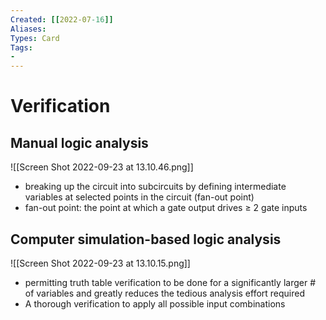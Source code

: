 ```yaml
---
Created: [[2022-07-16]]
Aliases: 
Types: Card
Tags: 
- 
---
```

# Verification
## Manual logic analysis
![[Screen Shot 2022-09-23 at 13.10.46.png]]
- breaking up the circuit into subcircuits by defining intermediate variables at selected points in the circuit (fan-out point)
- fan-out point: the point at which a gate output drives $\geq$ 2 gate inputs
## Computer simulation-based logic analysis
![[Screen Shot 2022-09-23 at 13.10.15.png]]
- permitting truth table verification to be done for a significantly larger # of variables and greatly reduces the tedious analysis effort required
- A thorough verification to apply all possible input combinations
